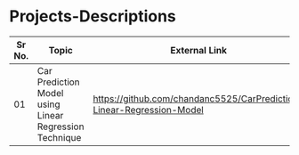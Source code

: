 # Projects-Descriptions

|Sr No.|Topic|External Link |
|-|-|-|
|01|Car Prediction Model using Linear Regression Technique|https://github.com/chandanc5525/CarPrediction-Linear-Regression-Model |
